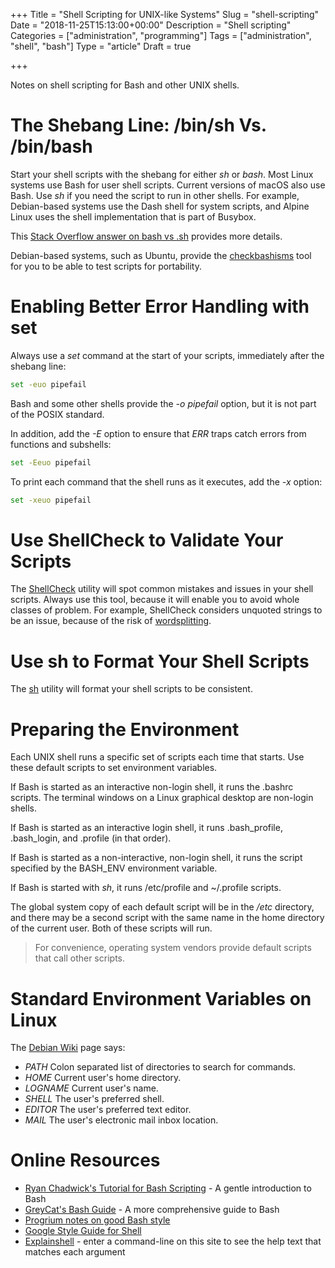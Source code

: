 +++
Title = "Shell Scripting for UNIX-like Systems"
Slug = "shell-scripting"
Date = "2018-11-25T15:13:00+00:00"
Description = "Shell scripting"
Categories = ["administration", "programming"]
Tags = ["administration", "shell", "bash"]
Type = "article"
Draft = true

+++

Notes on shell scripting for Bash and other UNIX shells.

<!--more-->

# The Shebang Line: /bin/sh Vs. /bin/bash

Start your shell scripts with the shebang for either _sh_ or _bash_. Most Linux systems use Bash for user shell scripts. Current versions of macOS also use Bash. Use _sh_ if you need the script to run in other shells. For example, Debian-based systems use the Dash shell for system scripts, and Alpine Linux uses the shell implementation that is part of Busybox.

This [Stack Overflow answer on bash vs .sh](https://stackoverflow.com/questions/5725296/difference-between-sh-and-bash) provides more details.

Debian-based systems, such as Ubuntu, provide the [checkbashisms](http://manpages.ubuntu.com/manpages/cosmic/en/man1/checkbashisms.1.html) tool for you to be able to test scripts for portability.

# Enabling Better Error Handling with set

Always use a _set_ command at the start of your scripts, immediately after the shebang line:

```bash
set -euo pipefail
```

Bash and some other shells provide the _-o pipefail_ option, but it is not part of the POSIX standard.

In addition, add the _-E_ option to ensure that _ERR_ traps catch errors from functions and subshells:

```bash
set -Eeuo pipefail
```

To print each command that the shell runs as it executes, add the _-x_ option:

```bash
set -xeuo pipefail
```

# Use ShellCheck to Validate Your Scripts

The [ShellCheck](https://www.shellcheck.net/) utility will spot common mistakes and issues in your shell scripts. Always use this tool, because it will enable you to avoid whole classes of problem. For example, ShellCheck considers unquoted strings to be an issue, because of the risk of [wordsplitting](http://mywiki.wooledge.org/WordSplitting).

# Use sh to Format Your Shell Scripts

The [sh](https://github.com/mvdan/sh) utility will format your shell scripts to be consistent.

# Preparing the Environment

Each UNIX shell runs a specific set of scripts each time that starts. Use these default scripts to set environment variables.

If Bash is started as an interactive non-login shell, it runs the .bashrc scripts. The terminal windows on a Linux graphical desktop are non-login shells.

If Bash is started as an interactive login shell, it runs .bash_profile, .bash_login, and .profile (in that order).

If Bash is started as a non-interactive, non-login shell, it runs the script specified by the BASH_ENV environment variable.

If Bash is started with _sh_, it runs /etc/profile and ~/.profile scripts.

The global system copy of each default script will be in the _/etc_ directory, and there may be a second script with the same name in the home directory of the current user. Both of these scripts will run.

> For convenience, operating system vendors provide default scripts that call other scripts.

# Standard Environment Variables on Linux

The [Debian Wiki](https://wiki.debian.org/EnvironmentVariables) page says:

- _PATH_ Colon separated list of directories to search for commands.
- _HOME_ Current user's home directory.
- _LOGNAME_ Current user's name.
- _SHELL_ The user's preferred shell.
- _EDITOR_ The user's preferred text editor.
- _MAIL_ The user's electronic mail inbox location.

# Online Resources

- [Ryan Chadwick's Tutorial for Bash Scripting](https://ryanstutorials.net/bash-scripting-tutorial) - A gentle introduction to Bash
- [GreyCat's Bash Guide](http://mywiki.wooledge.org/FullBashGuide) - A more comprehensive guide to Bash
- [Progrium notes on good Bash style](https://github.com/progrium/bashstyle)
- [Google Style Guide for Shell](https://google.github.io/styleguide/shell.xml)
- [Explainshell](https://explainshell.com/) - enter a command-line on this site to see the help text that matches each argument
